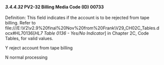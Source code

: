 #### *3.4.4.32* PV2-32 Billing Media Code (ID) 00733

Definition: This field indicates if the account is to be rejected from tape billing. Refer to file:///E:\V2\v2.9%20final%20Nov%20from%20Frank\V29_CH02C_Tables.docx#HL70136[_HL7 Table 0136 - Yes/No Indicator_] in Chapter 2C, Code Tables, for valid values.

Y reject account from tape billing

N normal processing
